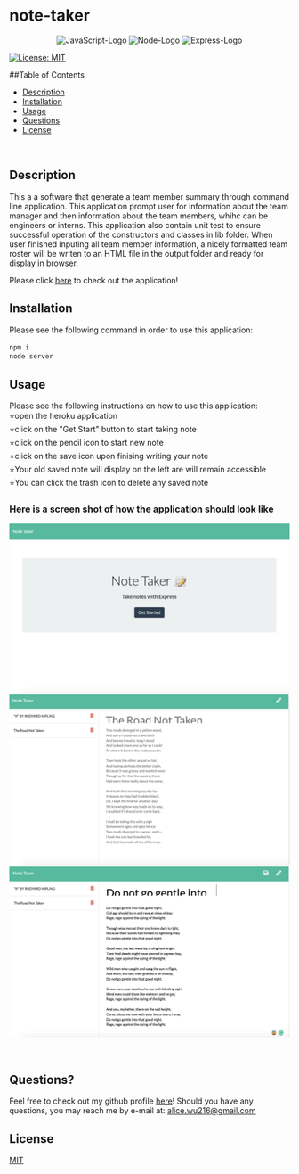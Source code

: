 # note-taker

<p align="center">
  <img src="https://img.shields.io/badge/JavaScript-323330?style=for-the-badge&logo=javascript&logoColor=F7DF1E" alt="JavaScript-Logo">
  <img src="https://img.shields.io/badge/Node.js-43853D?style=for-the-badge&logo=node.js&logoColor=white" alt="Node-Logo">
  <img src="https://img.shields.io/badge/Express.js-404D59?style=for-the-badge" alt="Express-Logo">
</p>

[![License: MIT](https://img.shields.io/badge/License-MIT-yellow.svg)](https://opensource.org/licenses/MIT)

##Table of Contents
* [Description](#description)
* [Installation](#installation)
* [Usage](#usage)
* [Questions](#questions)
* [License](#license)

<br>

## Description
This a a software that generate a team member summary through command line application. This application prompt user for information about the team manager and then information about the team members, whihc can be engineers or interns. This application also contain unit test to ensure successful operation of the constructors and classes in lib folder. When user finished inputing all team member information, a nicely formatted team roster will be writen to an HTML file in the output folder and ready for display in browser.

Please click [here](https://youtu.be/hxyNzYUofbI) to check out the application!
<br>

## Installation
Please see the following command in order to use this application:<br>
```bash
npm i  
node server 
```

## Usage
Please see the following instructions on how to use this application: <br>
⭐open the heroku application<br>
⭐click on the "Get Start" button to start taking note<br>
⭐click on the pencil icon to start new note<br>
⭐click on the save icon upon finising writing your note<br>
⭐Your old saved note will display on the left are will remain accessible<br>
⭐You can click the trash icon to delete any saved note<br>

### Here is a screen shot of how the application should look like
![screenshot1](./img/01.png)
![screenshot2](./img/02.png)
![screenshot2](./img/03.png)

<br>

## Questions?
Feel free to check out my github profile [here](https://github.com/)!
Should you have any questions, you may reach me by e-mail at: alice.wu216@gmail.com

## License
[MIT](https://choosealicense.com/licenses/mit/#)

